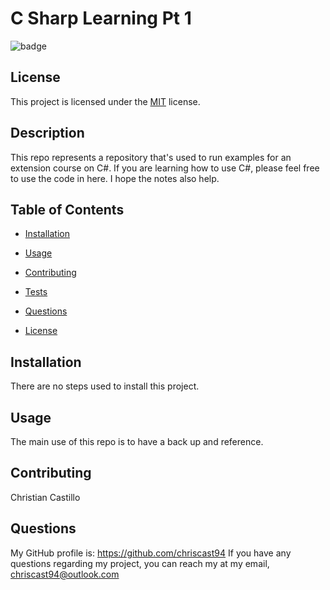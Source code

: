 # C Sharp Learning Pt 1

  ![badge](https://img.shields.io/badge/license-MIT-blue)

  ## License
  This project is licensed under the [MIT](https://choosealicense.com/licenses/mit/) license.


  ## Description
  This repo represents a repository that's used to run examples for an extension course on C#. If you are learning how to use C#, please feel free to use the code in here. I hope the notes also help.
  ## Table of Contents
  
  * [Installation](#Installation)

  * [Usage](#Usage)

  * [Contributing](#Contributing)

  * [Tests](#Tests)

  * [Questions](#Questions)

  * [License](#License)
 
  ## Installation
  There are no steps used to install this project.

  ## Usage
  The main use of this repo is to have a back up and reference.
  
  ## Contributing
  Christian Castillo
  
  ## Questions
  My GitHub profile is: https://github.com/chriscast94
  If you have any questions regarding my project, you can reach my at my email, chriscast94@outlook.com
  
  
